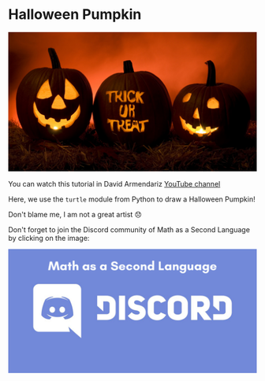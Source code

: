 # Halloween Pumpkin

![pumpkin](halloween.jpg)

You can watch this tutorial in David Armendariz [YouTube channel](https://www.youtube.com/watch?v=NvwS9b-eeWE)

Here, we use the `turtle` module from Python to draw a Halloween Pumpkin!

Don't blame me, I am not a great artist :disappointed:

Don't forget to join the Discord community of Math as a Second Language by clicking on the image:

[![discord](discord.png)](https://discord.gg/ej2F3Qj)
